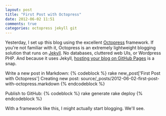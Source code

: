 ```yaml
---
layout: post
title: "First Post with Octopress"
date: 2012-06-02 11:51
comments: true
categories: octopress jekyll git
---
```


Yesterday, I set up this blog using the excellent [Octopress](http://octopress.org/) framework. If you're not familiar with it, Octopress is an extremely lightweight blogging solution that runs on [Jekyll](http://jekyllrb.com/). No databases, cluttered web UIs, or Wordpress PHP. And because it uses Jekyll, [hosting your blog on GitHub Pages](http://octopress.org/docs/deploying/) is a snap.

Write a new post in Markdown:
{% codeblock %}
rake new_post['First Post with Octopress']
Creating new post: source/_posts/2012-06-02-first-post-with-octopress.markdown
{% endcodeblock %}

Publish to GitHub:
{% codeblock %}
rake generate
rake deploy
{% endcodeblock %}

With a framework like this, I might actually start blogging. We'll see.
